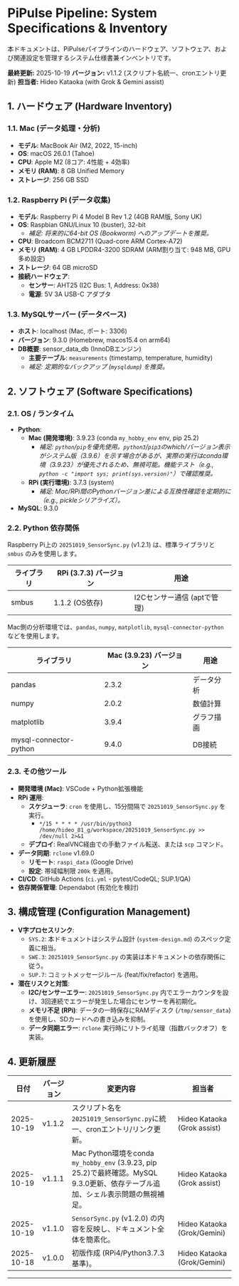 # PiPulse Pipeline: System Specifications & Inventory

本ドキュメントは、PiPulseパイプラインのハードウェア、ソフトウェア、および関連設定を管理するシステム仕様書兼インベントリです。

**最終更新:** 2025-10-19
**バージョン:** v1.1.2 (スクリプト名統一、cronエントリ更新)
**担当者:** Hideo Kataoka (with Grok & Gemini assist)

## 1. ハードウェア (Hardware Inventory)

### 1.1. Mac (データ処理・分析)
- **モデル**: MacBook Air (M2, 2022, 15-inch)
- **OS**: macOS 26.0.1 (Tahoe)
- **CPU**: Apple M2 (8コア: 4性能 + 4効率)
- **メモリ (RAM)**: 8 GB Unified Memory
- **ストレージ**: 256 GB SSD

### 1.2. Raspberry Pi (データ収集)
- **モデル**: Raspberry Pi 4 Model B Rev 1.2 (4GB RAM版, Sony UK)
- **OS**: Raspbian GNU/Linux 10 (buster), 32-bit
  - *補足: 将来的に64-bit OS (Bookworm) へのアップデートを推奨。*
- **CPU**: Broadcom BCM2711 (Quad-core ARM Cortex-A72)
- **メモリ (RAM)**: 4 GB LPDDR4-3200 SDRAM (ARM割り当て: 948 MB, GPU多め設定)
- **ストレージ**: 64 GB microSD
- **接続ハードウェア**:
  - **センサー**: AHT25 (I2C Bus: 1, Address: 0x38)
  - **電源**: 5V 3A USB-C アダプタ

### 1.3. MySQLサーバー (データベース)
- **ホスト**: localhost (Mac, ポート: 3306)
- **バージョン**: 9.3.0 (Homebrew, macos15.4 on arm64)
- **DB概要**: sensor_data_db (InnoDBエンジン)
  - **主要テーブル**: `measurements` (timestamp, temperature, humidity)
  - *補足: 定期的なバックアップ (`mysqldump`) を推奨。*

## 2. ソフトウェア (Software Specifications)

### 2.1. OS / ランタイム
- **Python**:
  - **Mac (開発環境)**: 3.9.23 (conda `my_hobby_env` env, pip 25.2)
    - *補足: `python`/`pip`を優先使用。`python3`/`pip3`のwhich/バージョン表示がシステム版（3.9.6）を示す場合があるが、実際の実行はconda環境（3.9.23）が優先されるため、無視可能。機能テスト（e.g., `python -c "import sys; print(sys.version)"`）で確認推奨。*
  - **RPi (実行環境)**: 3.7.3 (system)
    - *補足: Mac/RPi間のPythonバージョン差による互換性確認を定期的に（e.g., pickleシリアライズ）。*
- **MySQL**: 9.3.0

### 2.2. Python 依存関係

Raspberry Pi上の `20251019_SensorSync.py` (v1.2.1) は、標準ライブラリと `smbus` のみを使用します。

|ライブラリ|RPi (3.7.3) バージョン|用途                |
|---|---|---|
|smbus|1.1.2 (OS依存)     |I2Cセンサー通信 (aptで管理)|

Mac側の分析環境では、`pandas`, `numpy`, `matplotlib`, `mysql-connector-python` などを使用します。

|ライブラリ                 |Mac (3.9.23) バージョン|用途   |
|---|---|---|
|pandas                |2.3.2             |データ分析|
|numpy                 |2.0.2             |数値計算 |
|matplotlib            |3.9.4             |グラフ描画|
|mysql-connector-python|9.4.0             |DB接続 |

### 2.3. その他ツール
- **開発環境 (Mac)**: VSCode + Python拡張機能
- **RPi 運用**:
  - **スケジューラ**: `cron` を使用し、15分間隔で `20251019_SensorSync.py` を実行。
    - `*/15 * * * * /usr/bin/python3 /home/hideo_81_g/workspace/20251019_SensorSync.py >> /dev/null 2>&1`
  - **デプロイ**: RealVNC経由での手動ファイル転送、または `scp` コマンド。
- **データ同期**: `rclone` v1.69.0
  - **リモート**: `raspi_data` (Google Drive)
  - **設定**: 帯域幅制限 `200k` を適用。
- **CI/CD**: GitHub Actions (`ci.yml` - pytest/CodeQL; SUP.1/QA)
- **依存関係管理**: Dependabot (有効化を検討)

## 3. 構成管理 (Configuration Management)

- **V字プロセスリンク**:
  - `SYS.2`: 本ドキュメントはシステム設計 (`system-design.md`) のスペック定義に相当。
  - `SWE.3`: `20251019_SensorSync.py` の実装は本ドキュメントの依存関係に従う。
  - `SUP.7`: コミットメッセージルール (feat/fix/refactor) を適用。
- **潜在リスクと対策**:
  - **I2C/センサーエラー**: `20251019_SensorSync.py` 内でエラーカウンタを設け、3回連続でエラーが発生した場合にセンサーを再初期化。
  - **メモリ不足 (RPi)**: データの一時保存にRAMディスク (`/tmp/sensor_data`) を使用し、SDカードへの書き込みを抑制。
  - **データ同期エラー**: `rclone` 実行時にリトライ処理（指数バックオフ）を実装。

## 4. 更新履歴

|日付 |バージョン |変更内容 |担当者 |
|---|---|---|---|
|2025-10-19|v1.1.2|スクリプト名を`20251019_SensorSync.py`に統一、cronエントリ/リンク更新。 |Hideo Kataoka (Grok assist)|
|2025-10-19|v1.1.1|Mac Python環境をconda `my_hobby_env` (3.9.23, pip 25.2)で最終確認。MySQL 9.3.0更新、依存テーブル追加、シェル表示問題の無視補足。|Hideo Kataoka (Grok assist)|
|2025-10-19|v1.1.0|`SensorSync.py` (v1.2.0) の内容を反映し、ドキュメント全体を簡素化。 |Hideo Kataoka (Grok/Gemini)|
|2025-10-18|v1.0.0|初版作成 (RPi4/Python3.7.3基準)。 |Hideo Kataoka (Grok/Gemini)|

---
